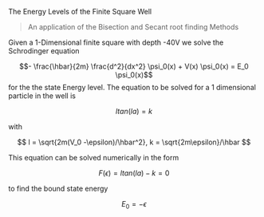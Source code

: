The Energy Levels of the Finite Square Well
> An application of the Bisection and Secant root finding Methods

Given a 1-Dimensional finite square with depth -40V we solve the Schrodinger equation 

$$- \frac{\hbar}{2m} \frac{d^2}{dx^2} \psi_0(x) + V(x) \psi_0(x) = E_0 \psi_0(x)$$
for the the state Energy level. The equation to be solved for a 1 dimensional particle in the well is 

$$ ltan(la) = k   $$

with

$$ l = \sqrt{2m(V_0 -\epsilon)/\hbar^2}, k = \sqrt{2m\epsilon}/\hbar  $$

This equation can be solved numerically in the form 

$$ F(\epsilon) = ltan(la) - k = 0  $$

to find the bound state energy 

$$ E_0 = -\epsilon $$
